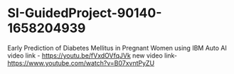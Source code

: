 # SI-GuidedProject-90140-1658204939
Early Prediction of Diabetes Mellitus in Pregnant Women using IBM Auto AI
video link - https://youtu.be/fVxdOVfqJVk
new video link-https://www.youtube.com/watch?v=B07xvntPyZU
